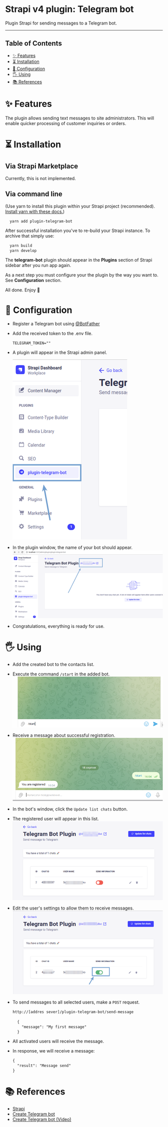 # Strapi v4 plugin: Telegram bot

Plugin Strapi for sending messages to a Telegram bot.

---

## Table of Contents

- [✨ Features](#✨-features)
- [⏳ Installation](#⏳-installation)
- [🔧 Configuration](#🔧-configuration)
- [🖐 Using](#🖐-using)
- [📚 References](#📚-references)

# ✨ Features

The plugin allows sending text messages to site administrators. This will enable quicker processing of customer inquiries or orders.

# ⏳ Installation

## Via Strapi Marketplace

Currently, this is not implemented.

## Via command line

(Use yarn to install this plugin within your Strapi project (recommended). [Install yarn with these docs.](https://yarnpkg.com/lang/en/docs/install/))

```
  yarn add plugin-telegram-bot
```

After successful installation you've to re-build your Strapi instance. To archive that simply use:

```
  yarn build
  yarn develop
```

The **telegram-bot** plugin should appear in the **Plugins** section of Strapi sidebar after you run app again.

As a next step you must configure your the plugin by the way you want to. See **Configuration** section.

All done. Enjoy 🎉

# 🔧 Configuration

- Register a Telegram bot using [@BotFather](https://t.me/BotFather)
- Add the received token to the .env file.
  ```
  TELEGRAM_TOKEN=""
  ```
- A plugin will appear in the Strapi admin panel.

  ![Plugin](./assets/config-1.png)

- In the plugin window, the name of your bot should appear.
  ![Name Plugin](./assets/config-2.png)
- Congratulations, everything is ready for use.

# 🖐 Using

- Add the created bot to the contacts list.
- Execute the command `/start` in the added bot.
  ![Start bot](./assets/using-1.png)
- Receive a message about successful registration.
  ![Registration in  bot](./assets/using-2.png)
- In the bot's window, click the `Update list chats` button.
- The registered user will appear in this list.
  ![Update list chats](./assets/using-3.png)
- Edit the user's settings to allow them to receive messages.
  ![Enable chat](./assets/using-4.png)
- To send messages to all selected users, make a `POST` request.

  ```
  http://[addres sever]/plugin-telegram-bot/send-message

    {
      "message": "My first message"
    }
  ```

- All activated users will receive the message.
- In response, we will receive a message:

  ```
  {
    "result": "Message send"
  }
  ```

# 📚 References

- [Strapi](https://strapi.io)
- [Create Telegram bot](https://flowxo.com/how-to-create-a-bot-for-telegram-short-and-simple-guide-for-beginners/)
- [Create Telegram bot (Video)](https://youtu.be/XoryoE9V88E)
